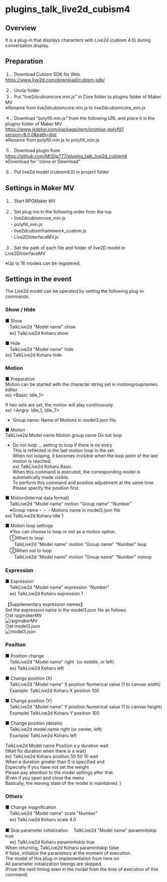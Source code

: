 # plugins_talk_live2d_cubism4

## Overview
It is a plug-in that displays characters with Live2d (cubism 4.0) during conversation display.

## Preparation
１．Download Cubism SDK for Web<br>
https://www.live2d.com/download/cubism-sdk/<br>

２．Unzip folder<br>
３．Put "live2dcubismcore.min.js" in Core folder to plugins folder of Maker MV<br>
※Rename from live2dcubismcore.min.js to live2dcubismcore_min.js<br>

４．Download "polyfill.min.js" from the following URL and place it in the plugins folder of Maker MV<br>
https://www.jsdelivr.com/package/npm/promise-polyfill?version=8.0.0&path=dist<br>
※Rename from polyfill.min.js to polyfill_min.js<br>

５．Download plugin from<br>
https://github.com/MrSlip777/plugins_talk_live2d_cubism4<br>
※Download for "clone or Download"

６．Put live2d model (cubism4.0) in project folder<br>

## Settings in Maker MV
１．Start RPGMaker MV<br>

２．Set plug-ins in the following order from the top<br>
　・live2dcubismcore_min.js<br>
　・polyfill_min.js<br>
　・live2dcubismframework_custom.js<br>
　・Live2DInterfaceMV.js<br>

３．Set the path of each file and folder of live2D model in Live2DInterfaceMV<br>

※Up to 16 models can be registered.<br>

## Settings in the event
The Live2d model can be operated by setting the following plug-in commands.<br>

### Show / Hide
■ Show<br>
　TalkLive2d "Model name" show<br>
　ex) TalkLive2d Koharu show<br>

■ Hide<br>
　TalkLive2d "Model name" hide<br>
  ex) TalkLive2d Koharu hide<br>

### Motion
■ Preparation <br>
 Motion can be started with the character string set in motiongroupnames. <br>
   editor <Motion group name: Group name> <br>
   ex) <Basic: Idle_1><br>
   
   If two sets are set, the motion will play continuously.<br>
   ex) <Angry: Idle_1, Idle_7> <br>
  * Group name: Name of Motions in model3.json file <br>

■ Motion <br>
 TalkLive2d Model name Motion group name Do not loop <br>
  * Do not loop ... setting to loop if there is no entry <br>
  This is reflected in the last motion loop in the set. <br>
  When not looping, it becomes invisible when the loop point of the last motion is reached. <br>
  ex) TalkLive2d Koharu Basic<br>
  When this command is executed, the corresponding model is automatically made visible. <br>
  To perform this command and position adjustment at the same time <br>
  Please specify the position first. <br>

■ Motion(Internal data format)<br>
　TalkLive2d "Model name" motion "Group name" "Number"<br>
　※Group name・・・Motions name in model3.json file<br>
  ex) TalkLive2d Koharu Idle 1<br>

■ Motion loop settings<br>
　※You can choose to loop or not as a motion option.<br>
　①When to loop<br>
　　TalkLive2d "Model name" motion "Group name" "Number" loop<br>
　②When not to loop<br>
　　TalkLive2d "Model name" motion "Group name" "Number" noloop<br>

### Expression
■ Expression<br>
　TalkLive2d "Model name" expression "Number"<br>
　ex) TalkLive2d Koharu expression 1<br>

【Supplementary expression names】<br>
Set the expression name in the model3.json file as follows.<br>
○at rpgmakerMV<br>
![rpgmakerMV](https://user-images.githubusercontent.com/17643697/76080779-08559080-5feb-11ea-8230-ff2a17661c53.png)<br>
○at model3.json<br>
![model3.json](https://user-images.githubusercontent.com/17643697/76080786-0b508100-5feb-11ea-9e96-95df2c43432f.png)<br>

### Position
■ Position change<br>
　TalkLive2d "Model name" right（or middle, or left）<br>
　ex) TalkLive2d Koharu left<br>

■ Change position (X) <br>
　TalkLive2d "Model name" X position Numerical value (1 to canvas width) <br>
　Example: TalkLive2d Koharu X position 100 <br>

■ Change position (Y) <br>
　TalkLive2d "Model name" Y position Numerical value (1 to canvas height) <br>
　Example) TalkLive2d Koharu Y position 100 <br>

■ Change position (details) <br>
　TalkLive2d model name right (or center, left) <br>
　Example) TalkLive2d Koharu left <br>

  TalkLive2d Model name Position x y duration wait <br>
  (Wait for duration when there is a wait) <br>
  ex) TalkLive2d Koharu position 50 50 10 wait <br>
  When a duration greater than 0 is specified and <br>
  Especially if you have not set the weight <br>
  Please pay attention to the model settings after that. <br>
  (Even if you open and close the menu <br>
    Basically, the moving state of the model is maintained. ) <br>

### Others
■ Change magnification<br>
　TalkLive2d "Model name" scale "Number"<br>
　ex) TalkLive2d Koharu scale 4.0<br>

■ Skip parameter initialization
　TalkLive2d "Model name" paraminitskip true <br>
　ex) TalkLive2d Koharu paraminitskip true <br>
  When returning, TalkLive2d Koharu paraminitskip false <br>
  If false, initialize the parameters at the moment of execution. <br>
  The model of this plug-in implementation from here on <br>
  All parameter initialization timings are skipped. <br>
  (From the next timing seen in the model from the time of execution of this command) <br>
